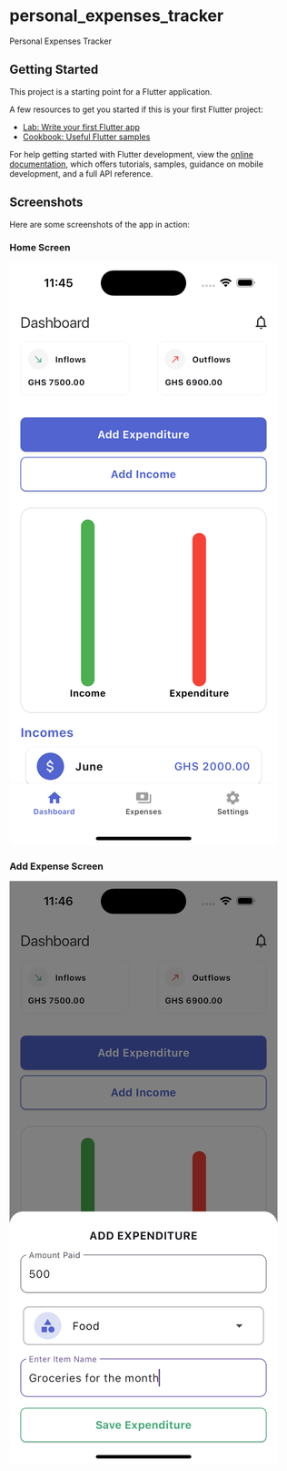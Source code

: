 # personal_expenses_tracker

Personal Expenses Tracker

## Getting Started

This project is a starting point for a Flutter application.

A few resources to get you started if this is your first Flutter project:

- [Lab: Write your first Flutter app](https://docs.flutter.dev/get-started/codelab)
- [Cookbook: Useful Flutter samples](https://docs.flutter.dev/cookbook)

For help getting started with Flutter development, view the
[online documentation](https://docs.flutter.dev/), which offers tutorials,
samples, guidance on mobile development, and a full API reference.


## Screenshots

Here are some screenshots of the app in action:

### Home Screen

![Home Screen](screenshots/dashboard.png)

### Add Expense Screen

![Add Expense Screen](screenshots/add_expenses.png)
